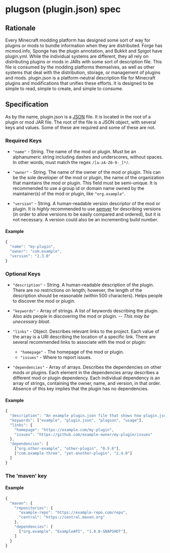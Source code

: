 # plugson (plugin.json) spec

## Rationale
Every Minecraft modding platform has designed some sort of way for plugins or mods to bundle information when they are distributed. Forge has mcmod.info, Sponge has the plugin annotation, and Bukkit and Spigot have plugin.yml. While the individual systems are different, they all rely on distributing plugins or mods in JARs with some sort of description file. This file is consumed by the modding platforms themselves, as well as other systems that deal with the distribution, storage, or management of plugins and mods. plugin.json is a platform-neutral description file for Minecraft plugins and modifications that unifies these efforts. It is designed to be simple to read, simple to create, and simple to consume.

## Specification
As by the name, plugin.json is a [JSON](http://json.org/) file. It is located in the root of a plugin or mod JAR file. The root of the file is a JSON object, with several keys and values. Some of these are required and some of these are not.

### Required Keys

- `"name"` - String. The name of the mod or plugin. Must be an alphanumeric string including dashes and underscores, without spaces. In other words, must match the regex `/[a-zA-Z0-9-_]*/`.

- `"owner"` - String. The name of the owner of the mod or plugin. This can be the sole developer of the mod or plugin, the name of the organization that maintains the mod or plugin. This field must be semi-unique. It is recommended to use a group id or domain name owned by the maintainer(s) of the mod or plugin, like `"org.example"`.

- `"version"` - String. A human-readable version descriptor of the mod or plugin. It is _highly_ recommended to use [semver](http://semver.org/) for describing versions (in order to allow versions to be easily compared and ordered), but it is not necessary. A version could also be an incrementing build number.

#### Example

```js
{
  "name": "my-plugin",
  "owner": "com.example",
  "version": "2.3.0"
}
```

### Optional Keys

- `"description"` - String. A human-readable description of the plugin. There are no restrictions on length; however, the length of the description should be reasonable (within 500 characters). Helps people to discover the mod or plugin.

- `"keywords"` - Array of strings. A list of keywords describing the plugin. Also aids people in discovering the mod or plugin. -- _This may be unecessary bloat._

- `"links"` - Object. Describes relevant links to the project. Each value of the array is a URI describing the location of a specific link. There are several recommended links to associate with the mod or plugin:

  - `"homepage"` - The homepage of the mod or plugin.
  - `"issues"` - Where to report issues.

- `"dependencies"` - Array of arrays. Describes the dependencies on other mods or plugins. Each element in the dependencies array describes a different mod or plugin dependency. Each individual dependency is an array of strings, containing the owner, name, and version, in that order. Absence of this key implies that the plugin has no dependencies.

#### Example

```js
{
  "description": "An example plugin.json file that shows how plugin.json is used.",
  "keywords": ["example", "plugin.json", "plugson", "usage"],
  "links": {
    "homepage": "https://example.com/my-plugin",
    "issues": "https://github.com/example-owner/my-plugin/issues"
  },
  "dependencies": [
    ["org.other-example", "other-plugin", "0.5.6"],
    ["com.example-three", "yet-another-plugin", "2.4.0"]
  ]
}
```

### The 'maven' key

#### Example

```js
{
  "maven": {
    "repositories": {
      "example-repo": "https://example-repo.com/repo",
      "central": "https://central.maven.org"
    },
    "dependencies": [
      ["org.example", "ExampleAPI", "1.0.0-SNAPSHOT"],
    ]
  }
}
```

